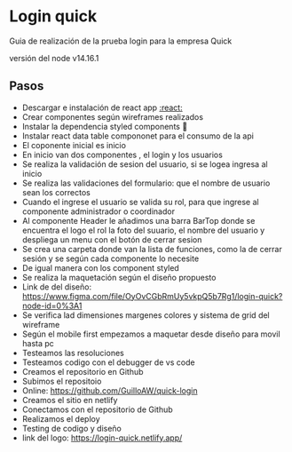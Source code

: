 # Login quick

Guia de realización de la prueba login para la empresa Quick

versión del node v14.16.1

## Pasos
- Descargar e instalación de react app [:react:](https://emojis.slackmojis.com/emojis/images/1643514155/1161/react.png?1643514155)
- Crear componentes según wireframes realizados
- Instalar la dependencia styled components :nail_care:
- Instalar react data table compononet para el consumo de la api
- El coponente inicial es inicio
- En inicio van dos componentes , el login y los usuarios
- Se realiza la validación de sesion del usuario, si se logea ingresa al inicio
- Se realiza las validaciones del formulario: que el nombre de usuario sean los correctos
- Cuando el ingrese el usuario se valida su rol, para que ingrese al componente administrador o coordinador
- Al componente Header le añadimos una barra BarTop donde se encuentra el logo el rol la foto del suuario, el nombre del usuario y despliega un menu con el botón de cerrar sesion
- Se crea una carpeta donde van la lista de funciones, como la de cerrar sesión y se según cada componente lo necesite
- De igual manera con los component styled
- Se realiza la maquetación según el diseño propuesto
- Link de del diseño: https://www.figma.com/file/OyOvCGbRmUy5vkpQ5b7Rg1/login-quick?node-id=0%3A1
- Se verifica lad dimensiones margenes colores y sistema de grid del wireframe
- Según el mobile first empezamos a maquetar desde diseño para movil hasta pc
- Testeamos las resoluciones
- Testeamos codigo con el debugger de vs code
- Creamos el repositorio en Github
- Subimos el repositoio
- Online: https://github.com/GuilloAW/quick-login
- Creamos el sitio en netlify
- Conectamos con el repositorio de Github
- Realizamos el deploy
- Testing de codigo y diseño
- link del logo: https://login-quick.netlify.app/


